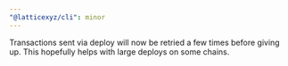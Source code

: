 ```yaml
---
"@latticexyz/cli": minor
---
```


Transactions sent via deploy will now be retried a few times before giving up. This hopefully helps with large deploys on some chains.
